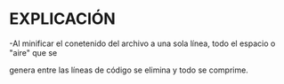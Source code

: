 # EXPLICACIÓN
-Al minificar el conetenido del archivo a una sola línea, todo el espacio o "aire" que se

genera entre las líneas de código se elimina y todo se comprime.